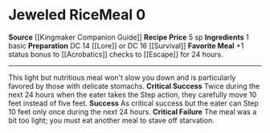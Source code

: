 ﻿---
id: '15'
level: '0'
name: Jeweled Rice
price: 5 sp
rarity: Common
requirement: null
source: '[[DATABASE/source/Kingmaker Companion Guide|Kingmaker Companion Guide]]'
trait:
- '[[DATABASE/trait/Meal|Meal]]'
type: Campsite Meal

---
# Jeweled Rice<span class="item-type">Meal 0</span>

**Source** [[Kingmaker Companion Guide]]
**Recipe Price** 5 sp
**Ingredients** 1 basic
**Preparation** DC 14 [[Lore]] or DC 16 [[Survival]]
**Favorite Meal** +1 status bonus to [[Acrobatics]] checks to [[Escape]] for 24 hours.

---
This light but nutritious meal won't slow you down and is particularly favored by those with delicate stomachs.
**Critical Success** Twice during the next 24 hours when the eater takes the Step action, they carefully move 10 feet instead of five feet.
**Success** As critical success but the eater can Step 10 feet only once during the next 24 hours.
**Critical Failure** The meal was a bit too light; you must eat another meal to stave off starvation.